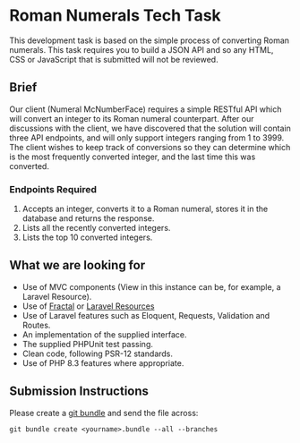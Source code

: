 # Roman Numerals Tech Task
This development task is based on the simple process of converting Roman numerals. This task requires you to build a JSON API and so any HTML, CSS or JavaScript that is submitted will not be reviewed.

## Brief
Our client (Numeral McNumberFace) requires a simple RESTful API which will convert an integer to its Roman numeral counterpart. After our discussions with the client, we have discovered that the solution will contain three API endpoints, and will only support integers ranging from 1 to 3999. The client wishes to keep track of conversions so they can determine which is the most frequently converted integer, and the last time this was converted.

### Endpoints Required
1. Accepts an integer, converts it to a Roman numeral, stores it in the database and returns the response.
2. Lists all the recently converted integers.
3. Lists the top 10 converted integers.

## What we are looking for
- Use of MVC components (View in this instance can be, for example, a Laravel Resource).
- Use of [Fractal](https://fractal.thephpleague.com/) or [Laravel Resources](https://laravel.com/docs/eloquent-resources)
- Use of Laravel features such as Eloquent, Requests, Validation and Routes.
- An implementation of the supplied interface.
- The supplied PHPUnit test passing.
- Clean code, following PSR-12 standards.
- Use of PHP 8.3 features where appropriate.

## Submission Instructions
Please create a [git bundle](https://git-scm.com/docs/git-bundle/) and send the file across:
```
git bundle create <yourname>.bundle --all --branches
```
